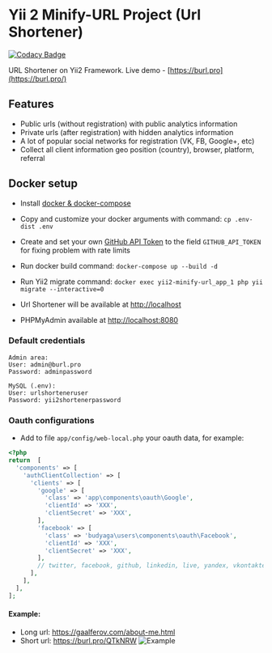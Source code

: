 Yii 2 Minify-URL Project (Url Shortener)
========================================

[![Codacy Badge](https://api.codacy.com/project/badge/Grade/40ba1520435842279111a89b137aace0)](https://www.codacy.com/app/gaalferov/yii2-minify-url?utm_source=github.com&amp;utm_medium=referral&amp;utm_content=gaalferov/yii2-minify-url&amp;utm_campaign=Badge_Grade)

URL Shortener on Yii2 Framework.
Live demo - [https://burl.pro](https://burl.pro/)

Features
----
* Public urls (without registration) with public analytics information
* Private urls (after registration) with hidden analytics information
* A lot of popular social networks for registration (VK, FB, Google+, etc)
* Collect all client information geo position (country), browser, platform, referral

## Docker setup
* Install [docker & docker-compose](https://www.docker.com/)
* Copy and customize your docker arguments with command: `cp .env-dist .env`
* Create and set your own [GitHub API Token](https://github.com/settings/tokens) to the field `GITHUB_API_TOKEN` for fixing problem with rate limits
* Run docker build command: `docker-compose up --build -d`
* Run Yii2 migrate command: `docker exec yii2-minify-url_app_1 php yii migrate --interactive=0`


* Url Shortener will be available at [http://localhost](http://localhost)
* PHPMyAdmin available at [http://localhost:8080](http://localhost:8080)

### Default credentials
~~~
Admin area:
User: admin@burl.pro
Password: adminpassword

MySQL (.env):
User: urlshorteneruser
Password: yii2shortenerpassword
~~~

### Oauth configurations
* Add to file `app/config/web-local.php` your oauth data, for example:
```php
<?php
return  [
  'components' => [
    'authClientCollection' => [
      'clients' => [
        'google' => [
          'class' => 'app\components\oauth\Google',
          'clientId' => 'XXX',
          'clientSecret' => 'XXX',
        ],
        'facebook' => [
          'class' => 'budyaga\users\components\oauth\Facebook',
          'clientId' => 'XXX',
          'clientSecret' => 'XXX',
        ],
        // twitter, facebook, github, linkedin, live, yandex, vkontakte
      ],
    ],
  ],
];
```
#### Example:
* Long url: https://gaalferov.com/about-me.html
* Short url: https://burl.pro/QTkNRW
![Example](https://burl.pro/images/example.gif)
